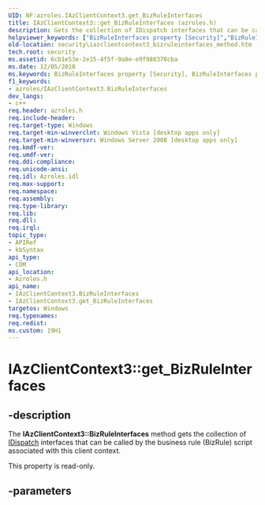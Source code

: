 ```yaml
---
UID: NF:azroles.IAzClientContext3.get_BizRuleInterfaces
title: IAzClientContext3::get_BizRuleInterfaces (azroles.h)
description: Gets the collection of IDispatch interfaces that can be called by the business rule (BizRule) script associated with this client context.
helpviewer_keywords: ["BizRuleInterfaces property [Security]","BizRuleInterfaces property [Security]","IAzClientContext3 interface","IAzClientContext3 interface [Security]","BizRuleInterfaces property","IAzClientContext3.BizRuleInterfaces","IAzClientContext3.get_BizRuleInterfaces","IAzClientContext3::BizRuleInterfaces","IAzClientContext3::get_BizRuleInterfaces","azroles/IAzClientContext3::BizRuleInterfaces","azroles/IAzClientContext3::get_BizRuleInterfaces","get_BizRuleInterfaces","security.iazclientcontext3_bizruleinterfaces_method"]
old-location: security\iazclientcontext3_bizruleinterfaces_method.htm
tech.root: security
ms.assetid: 6cb1e53e-2e15-4f5f-9a8e-e9f988370cba
ms.date: 12/05/2018
ms.keywords: BizRuleInterfaces property [Security], BizRuleInterfaces property [Security],IAzClientContext3 interface, IAzClientContext3 interface [Security],BizRuleInterfaces property, IAzClientContext3.BizRuleInterfaces, IAzClientContext3.get_BizRuleInterfaces, IAzClientContext3::BizRuleInterfaces, IAzClientContext3::get_BizRuleInterfaces, azroles/IAzClientContext3::BizRuleInterfaces, azroles/IAzClientContext3::get_BizRuleInterfaces, get_BizRuleInterfaces, security.iazclientcontext3_bizruleinterfaces_method
f1_keywords:
- azroles/IAzClientContext3.BizRuleInterfaces
dev_langs:
- c++
req.header: azroles.h
req.include-header: 
req.target-type: Windows
req.target-min-winverclnt: Windows Vista [desktop apps only]
req.target-min-winversvr: Windows Server 2008 [desktop apps only]
req.kmdf-ver: 
req.umdf-ver: 
req.ddi-compliance: 
req.unicode-ansi: 
req.idl: Azroles.idl
req.max-support: 
req.namespace: 
req.assembly: 
req.type-library: 
req.lib: 
req.dll: 
req.irql: 
topic_type:
- APIRef
- kbSyntax
api_type:
- COM
api_location:
- Azroles.h
api_name:
- IAzClientContext3.BizRuleInterfaces
- IAzClientContext3.get_BizRuleInterfaces
targetos: Windows
req.typenames: 
req.redist: 
ms.custom: 19H1
---
```


# IAzClientContext3::get_BizRuleInterfaces


## -description


The <b>IAzClientContext3::BizRuleInterfaces</b> method gets the collection of <a href="https://docs.microsoft.com/previous-versions/windows/desktop/api/oaidl/nn-oaidl-idispatch">IDispatch</a> interfaces that can be called by the business rule (BizRule) script associated with this client context.

This property is read-only.


## -parameters

